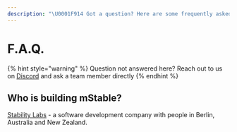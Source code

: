```yaml
---
description: "\U0001F914 Got a question? Here are some frequently asked"
---
```


# F.A.Q.

{% hint style="warning" %}
Question not answered here? Reach out to us on [Discord](https://discord.gg/7n3m7Tz) and ask a team member directly
{% endhint %}

## Who is building mStable?

[Stability Labs](about-us.md) - a software development company with people in Berlin, Australia and New Zealand. 



